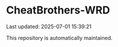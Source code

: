 # CheatBrothers-WRD

Last updated: 2025-07-01 15:39:21

This repository is automatically maintained.
